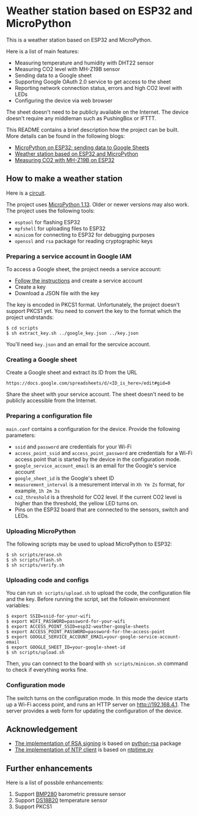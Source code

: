 # Weather station based on ESP32 and MicroPython

This is a weather station based on ESP32 and MicroPython.

Here is a list of main features:

*  Measuring temperature and humidity with DHT22 sensor
*  Measuring CO2 level with MH-Z19B sensor
*  Sending data to a Google sheet
*  Supporting Google OAuth 2.0 service to get access to the sheet
*  Reporting network connection status, errors and high CO2 level with LEDs
*  Configuring the device via web browser

The sheet doesn't need to be publicly available on the Internet. The device doesn't require any middleman such as PushingBox or IFTTT.

This README contains a brief description how the project can be built. More details can be found in the following blogs:

*  [MicroPython on ESP32: sending data to Google Sheets](https://blog.gypsyengineer.com/en/diy-electronics/micropython-on-esp32-sending-data-to-google-sheets.html)
*  [Weather station based on ESP32 and MicroPython](https://blog.gypsyengineer.com/en/diy-electronics/weather-station-based-on-esp32-and-micropython.html)
*  [Measuring CO2 with MH-Z19B on ESP32](https://blog.gypsyengineer.com/en/diy-electronics/measuring-co2-with-mh-z19b-on-esp32.html)

## How to make a weather station

Here is a [circuit](circuit/ESP32_weather_station_1_2_0_schem.png).

The project uses [MicroPython 1.13](https://github.com/micropython/micropython/releases/tag/v1.13). Older or newer versions may also work.
The project uses the following tools:

*  `esptool` for flashing ESP32
*  `mpfshell` for uploading files to ESP32
*  `minicom` for connecting to ESP32 for debugging purposes
*  `openssl` and `rsa` package for reading cryptographic keys

### Preparing a service account in Google IAM

To access a Google sheet, the project needs a service account:

*  [Follow the instructions](https://developers.google.com/identity/protocols/OAuth2ServiceAccount) and create a service account
*  Create a key
*  Download a JSON file with the key

The key is encoded in PKCS1 format. Unfortunately, the project doesn't support PKCS1 yet. You need to convert the key to the format which the project undrstands:

```
$ cd scripts
$ sh extract_key.sh ../google_key.json ../key.json
```

You'll need `key.json` and an email for the sercvice account.

### Creating a Google sheet

Create a Google sheet and extract its ID from the URL

```
https://docs.google.com/spreadsheets/d/<ID_is_here>/edit#gid=0
```

Share the sheet with your service account. The sheet doesn't need to be publicly accessible from the Internet.

### Preparing a configuration file

`main.conf` contains a configuration for the device. Provide the following parameters:

*  `ssid` and `password` are credentials for your Wi-Fi
*  `access_point_ssid` and `access_point_password` are credentials for a Wi-Fi access point
    that is started by the device in the configuration mode.
*  `google_service_account_email` is an email for the Google's service account
*  `google_sheet_id` is the Google's sheet ID
*  `measurement_interval` is a mesurement interval in `Xh Ym Zs` format, for example, `1h 2m 3s`
*  `co2_threshold` is a threshold for CO2 level. If the current CO2 level is higher than the threshold,
    the yellow LED turns on.
*   Pins on the ESP32 board that are connected to the sensors, switch and LEDs.

### Uploading MicroPython

The following scripts may be used to upload MicroPython to ESP32:

```
$ sh scripts/erase.sh
$ sh scripts/flash.sh
$ sh scripts/verify.sh
```

### Uploading code and configs

You can run `sh scripts/upload.sh` to upload the code, the configuration file and the key.
Before running the script, set the followin environment variables:

```
$ export SSID=ssid-for-your-wifi
$ export WIFI_PASSWORD=password-for-your-wifi
$ export ACCESS_POINT_SSID=esp32-weather-google-sheets
$ export ACCESS_POINT_PASSWORD=password-for-the-access-point
$ export GOOGLE_SERVICE_ACCOUNT_EMAIL=your-google-service-account-email
$ export GOOGLE_SHEET_ID=your-google-sheet-id
$ sh scripts/upload.sh
```

Then, you can connect to the board with `sh scripts/minicon.sh` command to check if everything works fine.

### Configuration mode

The switch turns on the configuration mode. In this mode the device starts up a Wi-Fi access point, and runs an HTTP server on http://192.168.4.1.
The server provides a web form for updating the configuration of the device.

## Acknowledgement

*  [The implementation of RSA signing](src/rsa) is based on [python-rsa](https://github.com/sybrenstuvel/python-rsa/) package
*  [The implementation of NTP client](src/ntp.py) is based on [ntptime.py](https://github.com/micropython/micropython/blob/master/ports/esp8266/modules/ntptime.py)

## Further enhancements

Here is a list of possbile enhancements:

1.  Support [BMP280](https://www.bosch-sensortec.com/bst/products/all_products/bmp280) barometric pressure sensor
1.  Support [DS18B20](https://datasheets.maximintegrated.com/en/ds/DS18B20.pdf) temperature sensor
1.  Support PKCS1
